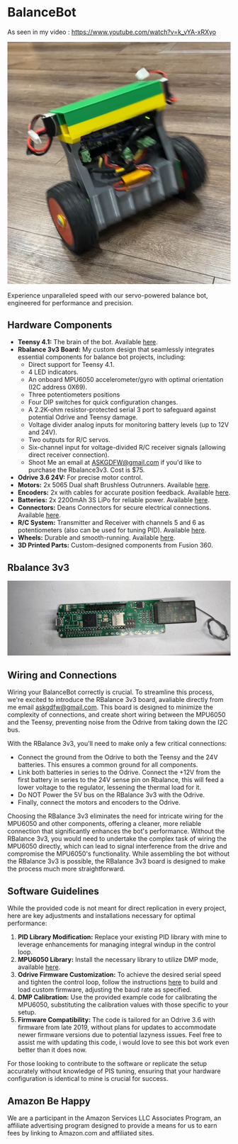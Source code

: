 # BalanceBot

As seen in my video : https://www.youtube.com/watch?v=k_vYA-xRXyo


![BalanceBot Image](IMG_2787.jpg)

Experience unparalleled speed with our servo-powered balance bot, engineered for performance and precision.

## Hardware Components

- **Teensy 4.1:** The brain of the bot. Available [here](https://amzn.to/48WA4g9).
- **Rbalance 3v3 Board:** My custom design that seamlessly integrates essential components for balance bot projects, including:
  - Direct support for Teensy 4.1.
  - 4 LED indicators.
  - An onboard MPU6050 accelerometer/gyro with optimal orientation (I2C address 0X69).
  - Three potentiometers positions
  - Four DIP switches for quick configuration changes.
  - A 2.2K-ohm resistor-protected serial 3 port to safeguard against potential Odrive and Teensy damage.
  - Voltage divider analog inputs for monitoring battery levels (up to 12V and 24V).
  - Two outputs for R/C servos.
  - Six-channel input for voltage-divided R/C receiver signals (allowing direct receiver connection).
  - Shoot Me an email at ASKGDFW@gmail.com if you'd like to purchase the Rbalance3v3. Cost is $75.
- **Odrive 3.6 24V:** For precise motor control.
- **Motors:** 2x 5065 Dual shaft Brushless Outrunners. Available [here](https://odriverobotics.com/shop/odrive-custom-motor-d5065).
- **Encoders:** 2x with cables for accurate position feedback. Available [here](https://odriverobotics.com/shop/cui-amt-102).
- **Batteries:** 2x 2200mAh 3S LiPo for reliable power. Available [here](https://amzn.to/499Znei).
- **Connectors:** Deans Connectors for secure electrical connections. Available [here](https://amzn.to/2YnCuje).
- **R/C System:** Transmitter and Receiver with channels 5 and 6 as potentiometers (also can be used for tuning PID). Available [here](https://amzn.to/42nNXkN).
- **Wheels:** Durable and smooth-running. Available [here](https://amzn.to/3uswwTA).
- **3D Printed Parts:** Custom-designed components from Fusion 360.

## Rbalance 3v3
![BalanceBot Image](IMG_2786.jpg)

## Wiring and Connections

Wiring your BalanceBot correctly is crucial. To streamline this process, we're excited to introduce the RBalance 3v3 board, avaliable directly from me email askgdfw@gmail.com. This board is designed to minimize the complexity of connections, and create short wiring between the MPU6050 and the Teensy, preventing noise from the Odrive from taking down the I2C bus.

With the RBalance 3v3, you'll need to make only a few critical connections:
- Connect the ground from the Odrive to both the Teensy and the 24V batteries. This ensures a common ground for all components.
- Link both batteries in series to the Odrive. Connect the +12V from the first battery in series to the 24V sense pin on Rbalance, this will feed a lower voltage to the regulator, lessening the thermal load for it. 
- Do NOT Power the 5V bus on the RBalance 3v3 with the Odrive. 
- Finally, connect the motors and encoders to the Odrive.

Choosing the RBalance 3v3 eliminates the need for intricate wiring for the MPU6050 and other components, offering a cleaner, more reliable connection that significantly enhances the bot's performance. Without the RBalance 3v3, you would need to undertake the complex task of wiring the MPU6050 directly, which can lead to signal interference from the drive and compromise the MPU6050's functionality. While assembling the bot without the RBalance 3v3 is possible, the RBalance 3v3 board is designed to make the process much more straightforward.


## Software Guidelines

While the provided code is not meant for direct replication in every project, here are key adjustments and installations necessary for optimal performance:

1. **PID Library Modification:** Replace your existing PID library with mine to leverage enhancements for managing integral windup in the control loop.
2. **MPU6050 Library:** Install the necessary library to utilize DMP mode, available [here](https://github.com/jrowberg/i2cdevlib).
3. **Odrive Firmware Customization:** To achieve the desired serial speed and tighten the control loop, follow the instructions [here](https://docs.odriverobotics.com/developer-guide) to build and load custom firmware, adjusting the baud rate as specified.
4. **DMP Calibration:** Use the provided example code for calibrating the MPU6050, substituting the calibration values with those specific to your setup.
5. **Firmware Compatibility:** The code is tailored for an Odrive 3.6 with firmware from late 2019, without plans for updates to accommodate newer firmware versions due to potential lazyness issues.  Feel free to assist me with updating this code, i would love to see this bot work even better than it does now. 

For those looking to contribute to the software or replicate the setup accurately without knowledge of PIS tuning, ensuring that your hardware configuration is identical to mine is crucial for success.


## Amazon Be Happy
We are a participant in the Amazon Services LLC Associates Program, an affiliate advertising program designed to provide a means for us to earn fees by linking to Amazon.com and affiliated sites.
